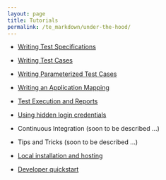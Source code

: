 ```yaml
---
layout: page
title: Tutorials
permalink: /te_markdown/under-the-hood/
---
```


* [Writing Test Specifications](/te_markdown/heroes-create-spec)

* [Writing Test Cases ](/te_markdown/heroes-create-testcase)

* [Writing Parameterized Test Cases ](/te_markdown/heroes-create-parameterized-testcase)

* [Writing an Application Mapping](/te_markdown/heroes-create-aml)

* [Test Execution and Reports ](/te_markdown/heroes-create-testcase-execution)

* [Using hidden login credentials](/te_markdown/define-password) 

* Continuous Integration (soon to be described ...)

* Tips and Tricks (soon to be described ...)

* [Local installation and hosting](/te_markdown/local-setup)

* [Developer quickstart](/te_markdown/developer-quick-start)
